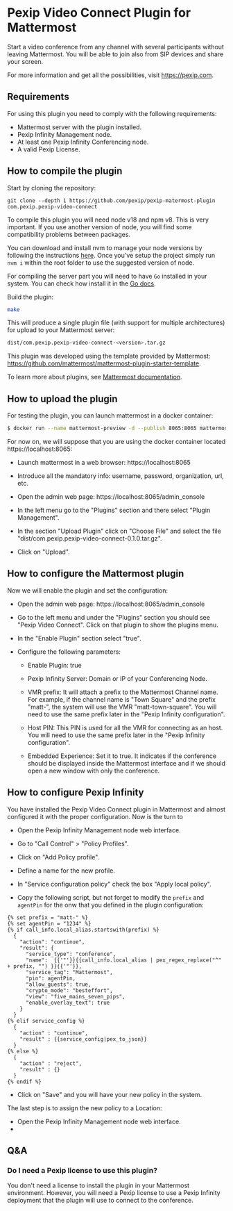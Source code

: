 # Pexip Video Connect Plugin for Mattermost

Start a video conference from any channel with several participants without leaving Mattermost. You will be able to join also from SIP devices and share your screen.

For more information and get all the possibilities, visit https://pexip.com.

## Requirements

For using this plugin you need to comply with the following requirements:

- Mattermost server with the plugin installed.
- Pexip Infinity Management node.
- At least one Pexip Infinity Conferencing node.
- A valid Pexip License.

## How to compile the plugin

Start by cloning the repository:

```
git clone --depth 1 https://github.com/pexip/pexip-matermost-plugin com.pexip.pexip-video-connect
```

To compile this plugin you will need node v18 and npm v8. This is very important. If you use another version of node, you will find some compatibility problems between packages.

You can download and install nvm to manage your node versions by following the instructions [here](https://github.com/nvm-sh/nvm). Once you've setup the project simply run `nvm i` within the root folder to use the suggested version of node.

For compiling the server part you will need to have `Go` installed in your system. You can check how install it in the [Go docs](https://go.dev/doc/install).

Build the plugin:

```bash
make
```

This will produce a single plugin file (with support for multiple architectures) for upload to your Mattermost server:

```bash
dist/com.pexip.pexip-video-connect-<version>.tar.gz
```

This plugin was developed using the template provided by Mattermost: https://github.com/mattermost/mattermost-plugin-starter-template.

To learn more about plugins, see [Mattermost documentation](https://developers.mattermost.com/extend/plugins/).


## How to upload the plugin

For testing the plugin, you can launch mattermost in a docker container:

```bash
$ docker run --name mattermost-preview -d --publish 8065:8065 mattermost/mattermost-preview
```

For now on, we will suppose that you are using the docker container located https://localhost:8065:

- Launch mattermost in a web browser: https://localhost:8065

- Introduce all the mandatory info: username, password, organization, url, etc.

- Open the admin web page: https://localhost:8065/admin_console

- In the left menu go to the "Plugins" section and there select "Plugin Management".

- In the section "Upload Plugin" click on "Choose File" and select the file "dist/com.pexip.pexip-video-connect-0.1.0.tar.gz".

- Click on "Upload".


## How to configure the Mattermost plugin

Now we will enable the plugin and set the configuration:

- Open the admin web page: https://localhost:8065/admin_console

- Go to the left menu and under the "Plugins" section you should see "Pexip Video Connect". Click on that plugin to show the plugins menu.

- In the "Enable Plugin" section select "true".

- Configure the following parameters:

  - Enable Plugin: true

  - Pexip Infinity Server: Domain or IP of your Conferencing Node.

  - VMR prefix: It will attach a prefix to the Mattermost Channel name. For example, if the channel name is "Town Square" and the prefix "matt-", the system will use the VMR "matt-town-square". You will need to use the same prefix later in the "Pexip Infinity configuration".

  - Host PIN: This PIN is used for all the VMR for connecting as an host. You will need to use the same prefix later in the "Pexip Infinity configuration".

  - Embedded Experience: Set it to true. It indicates if the conference should be displayed inside the Mattermost interface and if we should open a new window with only the conference.


## How to configure Pexip Infinity

You have installed the Pexip Video Connect plugin in Mattermost and almost configured it with the proper configuration. Now is the turn to 

- Open the Pexip Infinity Management node web interface.

- Go to "Call Control" > "Policy Profiles".

- Click on "Add Policy profile".

- Define a name for the new profile.

- In "Service configuration policy" check the box "Apply local policy".

- Copy the following script, but not forget to modify the `prefix` and `agentPin` for the onw that you defined in the plugin configuration:

```
{% set prefix = "matt-" %}
{% set agentPin = "1234" %}
{% if call_info.local_alias.startswith(prefix) %}
  {
    "action": "continue",
    "result": {
      "service_type": "conference",
      "name":  {{'"'}}{{call_info.local_alias | pex_regex_replace("^" + prefix, "") }}{{'"'}},
      "service_tag": "Mattermost",
      "pin": agentPin,
      "allow_guests": true,
      "crypto_mode": "besteffort",
      "view": "five_mains_seven_pips",
      "enable_overlay_text": true
    }
  }
{% elif service_config %}
  {
    "action" : "continue",
    "result" : {{service_config|pex_to_json}}
  }
{% else %}
  {
    "action" : "reject",
    "result" : {}
  }
{% endif %}
```
- Click on "Save" and you will have your new policy in the system.

The last step is to assign the new policy to a Location:

- Open the Pexip Infinity Management node web interface.
- 

## Q&A

### Do I need a Pexip license to use this plugin?

You don't need a license to install the plugin in your Mattermost environment. However, you will need a Pexip license to use a Pexip Infinity deployment that the plugin will use to connect to the conference.

